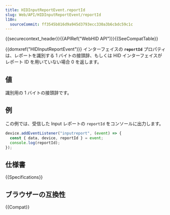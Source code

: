 ```yaml
---
title: HIDInputReportEvent.reportId
slug: Web/API/HIDInputReportEvent/reportId
l10n:
  sourceCommit: ff3545b816d9a945d3793ecc330a3b6cbdc59c1c
---
```


{{securecontext_header}}{{APIRef("WebHID API")}}{{SeeCompatTable}}

{{domxref("HIDInputReportEvent")}} インターフェイスの **`reportId`** プロパティは、レポートを識別する 1 バイトの接頭辞、もしくは HID インターフェイスがレポート ID を用いていない場合 0 を返します。

## 値

識別用の 1 バイトの接頭辞です。

## 例

この例では、受信した Input レポートの `reportId` をコンソールに出力します。

```js
device.addEventListener("inputreport", (event) => {
  const { data, device, reportId } = event;
  console.log(reportId);
});
```

## 仕様書

{{Specifications}}

## ブラウザーの互換性

{{Compat}}
